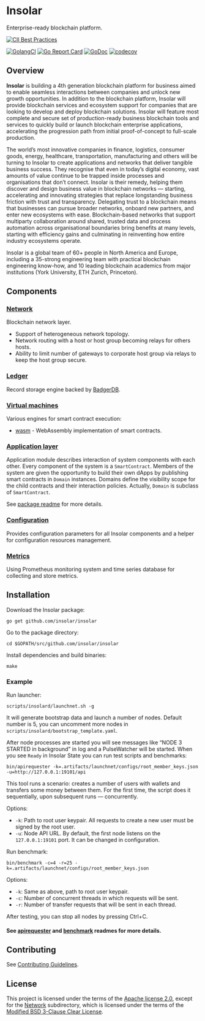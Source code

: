 # Insolar

Enterprise-ready blockchain platform.

[![CII Best Practices](https://bestpractices.coreinfrastructure.org/projects/2150/badge)](https://bestpractices.coreinfrastructure.org/projects/2150)

[![GolangCI](https://golangci.com/badges/github.com/insolar/insolar.svg)](https://golangci.com/r/github.com/insolar/insolar/)
[![Go Report Card](https://goreportcard.com/badge/github.com/insolar/insolar)](https://goreportcard.com/report/github.com/insolar/insolar)
[![GoDoc](https://godoc.org/github.com/insolar/insolar?status.svg)](https://godoc.org/github.com/insolar/insolar)
[![codecov](https://codecov.io/gh/insolar/insolar/branch/master/graph/badge.svg)](https://codecov.io/gh/insolar/insolar)

## Overview

**Insolar** is building a 4th generation blockchain platform for business aimed to enable seamless interactions between companies and unlock new growth opportunities. In addition to the blockchain platform, Insolar will provide blockchain services and ecosystem support for companies that are looking to develop and deploy blockchain solutions. Insolar will feature most complete and secure set of production-ready business blockchain tools and services to quickly build or launch blockchain enterprise applications, accelerating the progression path from initial proof-of-concept to full-scale production.

The world’s most innovative companies in finance, logistics, consumer goods, energy, healthcare, transportation, manufacturing and others will be turning to Insolar to create applications and networks that deliver tangible business success. They recognise that even in today’s digital economy, vast amounts of value continue to be trapped inside processes and organisations that don’t connect. Insolar is their remedy, helping them discover and design business value in blockchain networks — starting, accelerating and innovating strategies that replace longstanding business friction with trust and transparency. Delegating trust to a blockchain means that businesses can pursue broader networks, onboard new partners, and enter new ecosystems with ease. Blockchain-based networks that support multiparty collaboration around shared, trusted data and process automation across organisational boundaries bring benefits at many levels, starting with efficiency gains and culminating in reinventing how entire industry ecosystems operate.

Insolar is a global team of 60+ people in North America and Europe, including a 35-strong engineering team with practical blockchain engineering know-how, and 10 leading blockchain academics from major institutions (York University, ETH Zurich, Princeton).

## Components

### [Network](network)

Blockchain network layer.

* Support of heterogeneous network topology.
* Network routing with a host or host group becoming relays for others hosts.
* Ability to limit number of gateways to corporate host group via relays to keep the host group secure.

### [Ledger](ledger)

Record storage engine backed by [BadgerDB](https://github.com/dgraph-io/badger).

### [Virtual machines](vm)

Various engines for smart contract execution:

* [wasm](vm/wasm) - WebAssembly implementation of smart contracts.

### [Application layer](application)

Application module describes interaction of system components with each other.
Every component of the system is a `SmartContract`. Members of the system are given the opportunity to build their own dApps by publishing smart contracts in `Domain` instances.
Domains define the visibility scope for the child contracts and their interaction policies. Actually, `Domain` is subclass of `SmartContract`.

See [package readme](application) for more details.

### [Configuration](configuration)

Provides configuration parameters for all Insolar components and a helper for configuration resources management.

### [Metrics](metrics)

Using Prometheus monitoring system and time series database for collecting and store metrics.

## Installation

Download the Insolar package:

    go get github.com/insolar/insolar

Go to the package directory:

    cd $GOPATH/src/github.com/insolar/insolar

Install dependencies and build binaries:

    make

### Example

Run launcher:

    scripts/insolard/launchnet.sh -g

It will generate bootstrap data and launch a number of nodes. Default number is 5, you can uncomment more nodes in `scripts/insolard/bootstrap_template.yaml`.

After node processes are started you will see messages like “NODE 3 STARTED in background” in log and a PulseWatcher will be started.
When you see `Ready` in Insolar State you can run test scripts and benchmarks:

    bin/apirequester -k=.artifacts/launchnet/configs/root_member_keys.json -u=http://127.0.0.1:19101/api

This tool runs a scenario: creates a number of users with wallets and transfers some money between them. For the first time, the script does it sequentially, upon subsequent runs — concurrently.

Options:
* `-k`: Path to root user keypair. All requests to create a new user must be signed by the root user.
* `-u`: Node API URL. By default, the first node listens on the `127.0.0.1:19101` port. It can be changed in configuration.

Run benchmark:

    bin/benchmark -c=4 -r=25 -k=.artifacts/launchnet/configs/root_member_keys.json

Options:
* `-k`: Same as above, path to root user keypair.
* `-c`: Number of concurrent threads in which requests will be sent.
* `-r`: Number of transfer requests that will be sent in each thread.

After testing, you can stop all nodes by pressing Ctrl+C.

#### See [apirequester](cmd/apirequester) and [benchmark](cmd/benchmark) readmes for more details.

## Contributing

See [Contributing Guidelines](.github/CONTRIBUTING.md).

## License

This project is licensed under the terms of the [Apache license 2.0](LICENSE), except for the [Network](network) subdirectory, which is licensed under the terms of the [Modified BSD 3-Clause Clear License](network/LICENSE.md).
